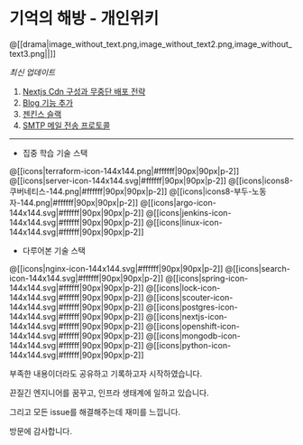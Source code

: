 # 기억의 해방 - 개인위키

@[[drama|image_without_text.png,image_without_text2.png,image_without_text3.png||]]

_최신 업데이트_

1. [Nextjs Cdn 구성과 무중단 배포 전략](http://bluesnite.xyz/1.%20개발%20및%20배포%20도구/nextjs/Nextjs%20Cdn%20구성과%20무중단%20배포%20전략/#cdn)
2. [Blog 기능 추가](http://bluesnite.xyz/blog/)
3. [젠킨스 슬랙](http://bluesnite.xyz/1.%20%EA%B0%9C%EB%B0%9C%20%EB%B0%8F%20%EB%B0%B0%ED%8F%AC%20%EB%8F%84%EA%B5%AC/jenkins/%EC%A0%A0%ED%82%A8%EC%8A%A4%20%EC%8A%AC%EB%9E%99/)
4. [SMTP 메일 전송 프로토콜](http://bluesnite.xyz/5.%20%ED%81%B4%EB%9D%BC%EC%9A%B0%EB%93%9C%20%EB%B0%8F%20%EC%9D%B8%ED%94%84%EB%9D%BC%20IaC/smtp/SMTP%20%EB%A9%94%EC%9D%BC%20%EC%A0%84%EC%86%A1%20%ED%94%84%EB%A1%9C%ED%86%A0%EC%BD%9C/)

---

- 집중 학습 기술 스택

@[[icons|terraform-icon-144x144.png|#ffffff|90px|90px|p-2]]
@[[icons|server-icon-144x144.svg|#ffffff|90px|90px|p-2]]
@[[icons|icons8-쿠버네티스-144.png|#ffffff|90px|90px|p-2]]
@[[icons|icons8-부두-노동자-144.png|#ffffff|90px|90px|p-2]]
@[[icons|argo-icon-144x144.svg|#ffffff|90px|90px|p-2]]
@[[icons|jenkins-icon-144x144.svg|#ffffff|90px|90px|p-2]]
@[[icons|linux-icon-144x144.svg|#ffffff|90px|90px|p-2]]

- 다루어본 기술 스택

@[[icons|nginx-icon-144x144.svg|#ffffff|90px|90px|p-2]]
@[[icons|search-icon-144x144.svg|#ffffff|90px|90px|p-2]]
@[[icons|spring-icon-144x144.svg|#ffffff|90px|90px|p-2]]
@[[icons|lock-icon-144x144.svg|#ffffff|90px|90px|p-2]]
@[[icons|scouter-icon-144x144.svg|#ffffff|90px|90px|p-2]]
@[[icons|postgres-icon-144x144.svg|#ffffff|90px|90px|p-2]]
@[[icons|nextjs-icon-144x144.svg|#ffffff|90px|90px|p-2]]
@[[icons|openshift-icon-144x144.svg|#ffffff|90px|90px|p-2]]
@[[icons|mongodb-icon-144x144.svg|#ffffff|90px|90px|p-2]]
@[[icons|python-icon-144x144.svg|#ffffff|90px|90px|p-2]]

부족한 내용이더라도 공유하고 기록하고자 시작하였습니다.

끈질긴 엔지니어를 꿈꾸고, 인프라 생태계에 일하고 있습니다.

그리고 모든 issue를 해결해주는데 재미를 느낍니다.

방문에 감사합니다.
